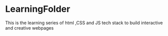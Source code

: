 # LearningFolder
This  is the learning series of html ,CSS and JS tech stack to build interactive and creative webpages
